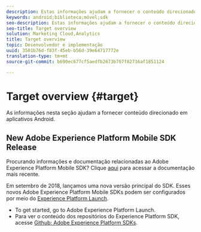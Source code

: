 ```yaml
---
description: Estas informações ajudam a fornecer o conteúdo direcionado nos aplicativos do Android.
keywords: android;biblioteca;móvel;sdk
seo-description: Estas informações ajudam a fornecer o conteúdo direcionado nos aplicativos do Android.
seo-title: Target overview
solution: Marketing Cloud,Analytics
title: Target overview
topic: Desenvolvedor e implementação
uuid: 3501b76d-f83f-45eb-b56d-39e64717772e
translation-type: tm+mt
source-git-commit: b690ec677cf5aedfb2673b707f82716af1851124

---
```



# Target overview {#target}

As informações nesta seção ajudam a fornecer conteúdo direcionado em aplicativos Android.

## New Adobe Experience Platform Mobile SDK Release

Procurando informações e documentação relacionadas ao Adobe Experience Platform Mobile SDK? Clique [aqui](https://aep-sdks.gitbook.io/docs/) para acessar a documentação mais recente.

Em setembro de 2018, lançamos uma nova versão principal do SDK. Esses novos Adobe Experience Platform Mobile SDKs podem ser configurados por meio do [Experience Platform Launch](https://www.adobe.com/experience-platform/launch.html).

* To get started, go to Adobe Experience Platform Launch.
* Para ver o conteúdo dos repositórios do Experience Platform SDK, acesse [Github: Adobe Experience Platform SDKs](https://github.com/Adobe-Marketing-Cloud/acp-sdks).
